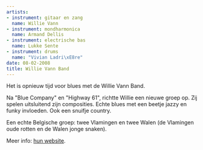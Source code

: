 ```yaml
---
artists:
- instrument: gitaar en zang
  name: Willie Vann
- instrument: mondharmonica
  name: Armand Dellis
- instrument: electrische bas
  name: Lukke Sente
- instrument: drums
  name: "Vivian Ladri\xE8re"
date: 08-02-2008
title: Willie Vann Band
---
```

Het is opnieuw tijd voor blues met de Willie Vann Band. 

Na "Blue Company" en "Highway 61", richtte Willie een nieuwe groep op.
Zij spelen uitsluitend zijn composities. Echte blues met een beetje jazzy en funky invloeden. 
Ook een snuifje country. 

Een echte Belgische groep: twee Vlamingen en twee Walen (de Vlamingen oude rotten en de Walen jonge snaken).

Meer info: [hun website](http://www.willievannband.be).